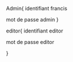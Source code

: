 Admin{
identifiant
francis

mot de passe
admin
}

editor{
identifiant
editor

mot de passe
editor

}
